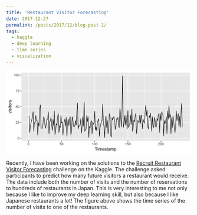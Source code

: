 ```yaml
---
title: 'Restaurant Visitor Forecasting'
date: 2017-12-27
permalink: /posts/2017/12/blog-post-1/
tags:
  - kaggle
  - deep learning
  - time series
  - visualization
---
```


![alt text](https://github.com/bellowswang/bellowswang.github.io/raw/master/images/ts20171227.jpeg)

Recently, I have been working on the solutions to the [Recruit Restaurant Visitor Forecasting](https://www.kaggle.com/c/recruit-restaurant-visitor-forecasting) challenge on the Kaggle. The challenge asked participants to predict how many future visitors a restaurant would receive. The data include both the number of visits and the number of reservations to hundreds of restaurants in Japan. This is very interesting to me not only because I like to improve my deep learning skill, but also because I like Japanese restaurants a lot! The figure above shows the time series of the number of visits to one of the restaurants.